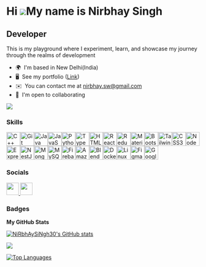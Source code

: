 Hi ![](https://user-images.githubusercontent.com/18350557/176309783-0785949b-9127-417c-8b55-ab5a4333674e.gif)My name is
Nirbhay Singh
=====================================================================================================================================

Developer
---------

This  is my playground where I experiment, learn, and showcase my journey through the realms of 
development 

* 🌍  I'm based in New Delhi(India)
* 🖥️  See my portfolio ([Link](https://portfolio-git-main-nirbhaysingh30s-projects.vercel.app/))
* ✉️  You can contact me at [nirbhay.sw@gmail.com](mailto:nirbhay.sw@gmail.com)
* 🤝  I'm open to collaborating 


<a href="https://www.github.com/NiRbhAySiNgh30" target="_blank" rel="noreferrer"><img
        src="https://img.shields.io/github/followers/NiRbhAySiNgh30?logo=github&style=for-the-badge&color=0891b2&labelColor=000000" /></a>

### Skills


<p align="left">
    <a href="https://docs.microsoft.com/en-us/cpp/?view=msvc-170" target="_blank" rel="noreferrer"><img
            src="https://raw.githubusercontent.com/danielcranney/readme-generator/main/public/icons/skills/cplusplus-colored.svg"
            width="36" height="36" alt="C++" /></a><a href="https://git-scm.com/" target="_blank" rel="noreferrer"><img
            src="https://raw.githubusercontent.com/danielcranney/readme-generator/main/public/icons/skills/git-colored.svg"
            width="36" height="36" alt="Git" /></a><a href="https://www.oracle.com/java/" target="_blank"
        rel="noreferrer"><img
            src="https://raw.githubusercontent.com/danielcranney/readme-generator/main/public/icons/skills/java-colored.svg"
            width="36" height="36" alt="Java" /></a><a href="https://developer.mozilla.org/en-US/docs/Web/JavaScript"
        target="_blank" rel="noreferrer"><img
            src="https://raw.githubusercontent.com/danielcranney/readme-generator/main/public/icons/skills/javascript-colored.svg"
            width="36" height="36" alt="JavaScript" /></a><a href="https://www.python.org/" target="_blank"
        rel="noreferrer"><img
            src="https://raw.githubusercontent.com/danielcranney/readme-generator/main/public/icons/skills/python-colored.svg"
            width="36" height="36" alt="Python" /></a><a href="https://www.typescriptlang.org/" target="_blank"
        rel="noreferrer"><img
            src="https://raw.githubusercontent.com/danielcranney/readme-generator/main/public/icons/skills/typescript-colored.svg"
            width="36" height="36" alt="TypeScript" /></a><a
        href="https://developer.mozilla.org/en-US/docs/Glossary/HTML5" target="_blank" rel="noreferrer"><img
            src="https://raw.githubusercontent.com/danielcranney/readme-generator/main/public/icons/skills/html5-colored.svg"
            width="36" height="36" alt="HTML5" /></a><a href="https://reactjs.org/" target="_blank"
        rel="noreferrer"><img
            src="https://raw.githubusercontent.com/danielcranney/readme-generator/main/public/icons/skills/react-colored.svg"
            width="36" height="36" alt="React" /></a><a href="https://redux.js.org/" target="_blank"
        rel="noreferrer"><img
            src="https://raw.githubusercontent.com/danielcranney/readme-generator/main/public/icons/skills/redux-colored.svg"
            width="36" height="36" alt="Redux" /></a><a href="https://mui.com/" target="_blank" rel="noreferrer"><img
            src="https://raw.githubusercontent.com/danielcranney/readme-generator/main/public/icons/skills/materialui-colored.svg"
            width="36" height="36" alt="Material UI" /></a><a href="https://getbootstrap.com/" target="_blank"
        rel="noreferrer"><img
            src="https://raw.githubusercontent.com/danielcranney/readme-generator/main/public/icons/skills/bootstrap-colored.svg"
            width="36" height="36" alt="Bootstrap" /></a><a href="https://tailwindcss.com/" target="_blank"
        rel="noreferrer"><img
            src="https://raw.githubusercontent.com/danielcranney/readme-generator/main/public/icons/skills/tailwindcss-colored.svg"
            width="36" height="36" alt="TailwindCSS" /></a><a href="https://www.w3.org/TR/CSS/#css" target="_blank"
        rel="noreferrer"><img
            src="https://raw.githubusercontent.com/danielcranney/readme-generator/main/public/icons/skills/css3-colored.svg"
            width="36" height="36" alt="CSS3" /></a><a href="https://nodejs.org/en/" target="_blank"
        rel="noreferrer"><img
            src="https://raw.githubusercontent.com/danielcranney/readme-generator/main/public/icons/skills/nodejs-colored.svg"
            width="36" height="36" alt="NodeJS" /></a><a href="https://expressjs.com/" target="_blank"
        rel="noreferrer"><img
            src="https://raw.githubusercontent.com/danielcranney/readme-generator/main/public/icons/skills/express-colored.svg"
            width="36" height="36" alt="Express" /></a><a href="https://docs.nestjs.com/" target="_blank"
        rel="noreferrer"><img
            src="https://raw.githubusercontent.com/danielcranney/readme-generator/main/public/icons/skills/nestjs-colored.svg"
            width="36" height="36" alt="NestJS" /></a><a href="https://www.mongodb.com/" target="_blank"
        rel="noreferrer"><img
            src="https://raw.githubusercontent.com/danielcranney/readme-generator/main/public/icons/skills/mongodb-colored.svg"
            width="36" height="36" alt="MongoDB" /></a><a href="https://www.mysql.com/" target="_blank"
        rel="noreferrer"><img
            src="https://raw.githubusercontent.com/danielcranney/readme-generator/main/public/icons/skills/mysql-colored.svg"
            width="36" height="36" alt="MySQL" /></a><a href="https://firebase.google.com/" target="_blank"
        rel="noreferrer"><img
            src="https://raw.githubusercontent.com/danielcranney/readme-generator/main/public/icons/skills/firebase-colored.svg"
            width="36" height="36" alt="Firebase" /></a><a href="https://aws.amazon.com" target="_blank"
        rel="noreferrer"><img
            src="https://raw.githubusercontent.com/danielcranney/readme-generator/main/public/icons/skills/aws-colored.svg"
            width="36" height="36" alt="Amazon Web Services" /></a><a href="https://www.blender.org/" target="_blank"
        rel="noreferrer"><img
            src="https://raw.githubusercontent.com/danielcranney/readme-generator/main/public/icons/skills/blender-colored.svg"
            width="36" height="36" alt="Blender" /></a><a href="https://www.docker.com/" target="_blank"
        rel="noreferrer"><img
            src="https://raw.githubusercontent.com/danielcranney/readme-generator/main/public/icons/skills/docker-colored.svg"
            width="36" height="36" alt="Docker" /></a><a href="https://www.linux.org" target="_blank"
        rel="noreferrer"><img
            src="https://raw.githubusercontent.com/danielcranney/readme-generator/main/public/icons/skills/linux-colored.svg"
            width="36" height="36" alt="Linux" /></a><a href="https://www.figma.com/" target="_blank"
        rel="noreferrer"><img
            src="https://raw.githubusercontent.com/danielcranney/readme-generator/main/public/icons/skills/figma-colored.svg"
            width="36" height="36" alt="Figma" /></a><a href="https://cloud.google.com/" target="_blank"
        rel="noreferrer"><img
            src="https://raw.githubusercontent.com/danielcranney/readme-generator/main/public/icons/skills/googlecloud-colored.svg"
            width="36" height="36" alt="Google Cloud" /></a>
</p>


### Socials

<p align="left"> <a href="https://www.github.com/NiRbhAySiNgh30" target="_blank" rel="noreferrer">
        <picture>
            <source media="(prefers-color-scheme: dark)"
                srcset="https://raw.githubusercontent.com/danielcranney/readme-generator/main/public/icons/socials/github-dark.svg" />
            <source media="(prefers-color-scheme: light)"
                srcset="https://raw.githubusercontent.com/danielcranney/readme-generator/main/public/icons/socials/github.svg" />
            <img src="https://raw.githubusercontent.com/danielcranney/readme-generator/main/public/icons/socials/github.svg"
                width="32" height="32" /> </picture>
    </a> <a href="https://www.linkedin.com/in/nirbhaysingh30" target="_blank" rel="noreferrer">
        <picture>
            <source media="(prefers-color-scheme: dark)"
                srcset="https://raw.githubusercontent.com/danielcranney/readme-generator/main/public/icons/socials/linkedin-dark.svg" />
            <source media="(prefers-color-scheme: light)"
                srcset="https://raw.githubusercontent.com/danielcranney/readme-generator/main/public/icons/socials/linkedin.svg" />
            <img src="https://raw.githubusercontent.com/danielcranney/readme-generator/main/public/icons/socials/linkedin.svg"
                width="32" height="32" /> </picture>
    </a></p>

### Badges

<b>My GitHub Stats</b>

<a href="http://www.github.com/NiRbhAySiNgh30"><img
        src="https://github-readme-stats.vercel.app/api?username=NiRbhAySiNgh30&show_icons=true&hide=&count_private=true&title_color=6366f1&text_color=f97316&icon_color=0891b2&bg_color=000000&hide_border=true&show_icons=true"
        alt="NiRbhAySiNgh30's GitHub stats" /></a>

<a href="http://www.github.com/NiRbhAySiNgh30"><img
        src="https://github-readme-streak-stats.herokuapp.com/?user=NiRbhAySiNgh30&stroke=f97316&background=000000&ring=6366f1&fire=6366f1&currStreakNum=f97316&currStreakLabel=6366f1&sideNums=f97316&sideLabels=f97316&dates=f97316&hide_border=true" /></a>

<a href="https://github.com/NiRbhAySiNgh30" align="left"><img
        src="https://github-readme-stats.vercel.app/api/top-langs/?username=NiRbhAySiNgh30&langs_count=10&title_color=6366f1&text_color=f97316&icon_color=0891b2&bg_color=000000&hide_border=true&locale=en&custom_title=Top%20%Languages"
        alt="Top Languages" /></a>
